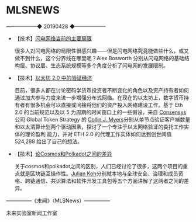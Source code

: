 # ​MLSNEWS
——————◆
20190428
◆——————

* 【技术】[闪电网络当前的主要局限](http://diyhpl.us/wiki/transcripts/boltathon/2019-04-06-alex-bosworth-major-limitations/)

  很多人对闪电网络的局限性很感兴趣——但是闪电网络究竟能做些什么，或又做不到什么，这个分界线在哪里呢？Alex Bosworth 分别从闪电网络的基础结构层、协议层、生态系统规模等多个角度分析了闪电网的发展限制。
  
* 【技术】[以太坊 2.0 中的验证经济](https://tokeneconomy.co/validator-economics-of-ethereum-2-0-part-2-the-ether-vacuum-418f1b32c99e)
  
  目前，很多人都在讨论密码学货币投资者不断变化的角色以及资产持有者如何通过加大参与力度来进一步增强分布式网络。在现在的以太坊上，数字货币持有者有很多机会可以直接或间接将他们的资产投入网络建设工作。基于 Eth 2.0 的当前规范以及以 5 为周期的时间窗口上的一些假设，来自 [Consensys][021] 公司 Global Token Strategy 的 [Collin J. Myers][022]分别从单节点验证客户端数量和以太清算计划两个驱动因素，探讨了一个专注于以太网络验证的委托工作实体的理论盈利 能力，并对 ETH 2.0 的代理工作实体如何达到创世阈值 524,288 给出了自己的想法。

[021]: https://consensys.net/
[022]: https://www.linkedin.com/in/collinjmyers 
   
* 【技术】[论Cosmos和Polkadot之间的差异](https://medium.com/@juliankoh/5-differences-between-cosmos-polkadot-67f09535594b)

  关于cosmos和polkadot之间的区别，人们已经讨论了很多，这两个项目的重点就是区块链互操作性。[Julian Koh](https://medium.com/@juliankoh)分别就本地与全球安全、治理和成员资格、跨链通信、共识算法和软件开发工具包等五个方面讲解了这两者之间的差异。
  
  
  
—————《未闻》（MLSNews）—————

未来实验室新闻工作室
